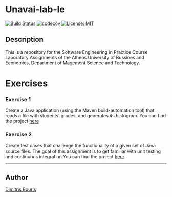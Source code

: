 # Unavai-lab-le
[![Build Status](https://app.travis-ci.com/dbouris/unavai-lab-le.svg?token=EcaweQJuNrz4MSbAx5Me&branch=development)](https://app.travis-ci.com/dbouris/unavai-lab-le)
[![codecov](https://codecov.io/gh/dbouris/unavai-lab-le/branch/main/graph/badge.svg?token=GVZL6ZI05H)](https://codecov.io/gh/dbouris/unavai-lab-le)
[![License: MIT](https://img.shields.io/badge/License-MIT-yellow.svg)](https://opensource.org/licenses/MIT)

## Description
This is a repository for the Software Engineering in Practice Course Laboratory Assignments of the Athens University of Bussines and Economics, Department of Magement Science and Technology.


# Exercises
### Exercise 1
Create a Java application (using the Maven build-automation tool) that reads a file with students’ grades, and generates its histogram. You can find the project [here](https://github.com/dbouris/unavai-lab-le/tree/development/gradeshistogram)

### Exercise 2
Create test cases that challenge the functionality of a given set of Java source files. The goal of this assignment is to get familiar with unit testing and continuous integration.You can find the project [here](https://github.com/dbouris/unavai-lab-le/tree/development/unittesting)

---

## Author 
[Dimitris Bouris](https://github.com/dbouris)